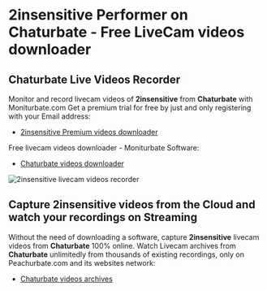 # 2insensitive Performer on Chaturbate - Free LiveCam videos downloader

## Chaturbate Live Videos Recorder

Monitor and record livecam videos of **2insensitive** from **Chaturbate** with Moniturbate.com
Get a premium trial for free by just and only registering with your Email address:
* [2insensitive Premium videos downloader](https://moniturbate.com/request-demo-licence-key.html)

Free livecam videos downloader - Moniturbate Software:
* [Chaturbate videos downloader](https://moniturbate.com/moniturbate-download-software.html)

![2insensitive livecam videos recorder](https://peachurnet.com/templates/moniturbate-software.png)


## Capture 2insensitive videos from the Cloud and watch your recordings on Streaming

Without the need of downloading a software, capture **2insensitive** livecam videos from **Chaturbate** 100% online.
Watch Livecam archives from **Chaturbate** unlimitedly from thousands of existing recordings, only on Peachurbate.com and its websites network:
* [Chaturbate videos archives](https://peachurnet.com/)